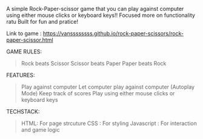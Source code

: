 A simple Rock-Paper-scissor game that you can play against computer using either mouse clicks or keyboard keys!!
Focused more on functionality ratu
Built for fun and pratice!

Link to game : https://vanssssssss.github.io/rock-paper-scissors/rock-paper-scissor.html

GAME RULES:
> Rock beats Scissor
> Scissor beats Paper
> Paper beats Rock

FEATURES:
>Play against computer
>Let computer play against computer (Autoplay Mode)
>Keep track of scores
>Play using either mouse clicks or keyboard keys

TECHSTACK:
> HTML: For page strcuture
> CSS : For styling
> Javascript : For interaction and game logic
